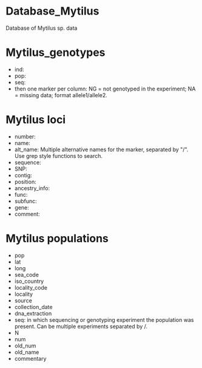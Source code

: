 # Database_Mytilus
Database of Mytilus sp. data

# Mytilus_genotypes

* ind:
* pop:
* seq:
* then one marker per column:
	NG = not genotyped in the experiment;
	NA = missing data;
	format allele1/allele2.

# Mytilus loci


* number:
* name:
* alt_name: Multiple alternative names for the marker, separated by "/".
	Use grep style functions to search.
* sequence:
* SNP:
* contig:
* position:
* ancestry_info:
* func:
* subfunc:
* gene:
* comment:


# Mytilus populations

* pop
* lat
* long
* sea_code
* iso_country
* locality_code
* locality
* source
* collection_date
* dna_extraction
* seq: in which sequencing or genotyping experiment the population was present.
Can be multiple experiments separated by /.
* N
* num
* old_num
* old_name
* commentary
